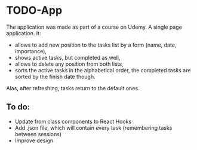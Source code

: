 # TODO-App

The application was made as part of a course on Udemy. A single page application. It:

- allows to add new position to the tasks list by a form (name, date, importance),
- shows active tasks, but completed as well,
- allows to delete any position from both lists,
- sorts the active tasks in the alphabetical order, the completed tasks are sorted by the finish date though.

Alas, after refreshing, tasks return to the default ones.

## To do:

- Update from class components to React Hooks
- Add .json file, which will contain every task (remembering tasks between sessions)
- Improve design
